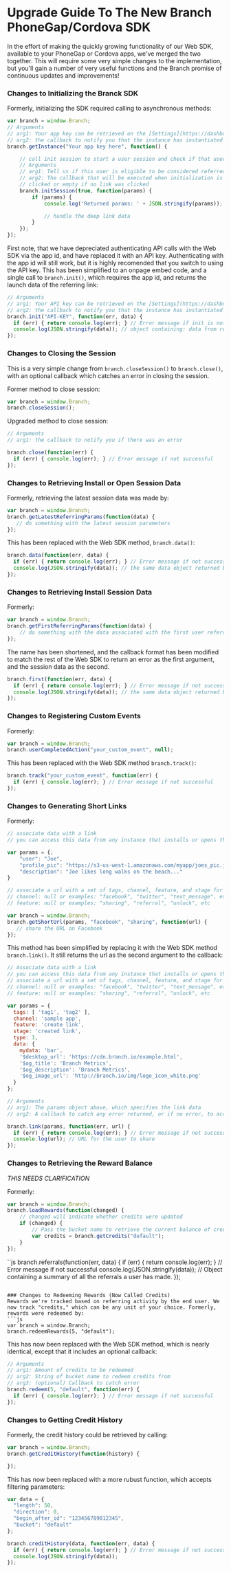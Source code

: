# Upgrade Guide To The New Branch PhoneGap/Cordova SDK

In the effort of making the quickly growing functionality of our Web SDK, available to your PhoneGap or Cordova apps, we've merged the two together. This will require some very simple changes to the implementation, but you'll gain a number of very useful functions and the Branch promise of continuous updates and improvements!

### Changes to Initializing the Branck SDK

Formerly, initializing the SDK required calling to asynchronous methods:
```js
var branch = window.Branch;
// Arguments
// arg1: Your app key can be retrieved on the [Settings](https://dashboard.branch.io/#/settings) page of the dashboard
// arg2: the callback to notify you that the instance has instantiated
branch.getInstance("Your app key here", function() {

    // call init session to start a user session and check if that user has been deep linked
    // Arguments
    // arg1: Tell us if this user is eligible to be considered referred - important for referral program integrations
    // arg2: The callback that will be executed when initialization is complete. The parameters returned here will be the key/value pair associated with the link the user
    // clicked or empty if no link was clicked
    branch.initSession(true, function(params) {
        if (params) {
            console.log('Returned params: ' + JSON.stringify(params));

            // handle the deep link data
        }
    });
});
```
First note, that we have depreciated authenticating API calls with the Web SDK via the app id, and have replaced it with an API key. Authenticating with the app id will still work, but it is highly recomended that you switch to using the API key.
This has been simplified to an onpage embed code, and a single call to `branch.init()`, which requires the app id, and returns the launch data of the referring link:
```js
// Arguments
// arg1: Your API key can be retrieved on the [Settings](https://dashboard.branch.io/#/settings) page of the dashboard
// arg2: the callback to notify you that the instance has instantiated
branch.init("API-KEY", function(err, data) {
  if (err) { return console.log(err); } // Error message if init is not successful
  console.log(JSON.stringify(data)); // object containing: data from referring link, referring identity, identity of user, and boolean indicating if user has the app installed on any device
});

```

### Changes to Closing the Session

This is a very simple change from `branch.closeSession()` to `branch.close()`, with an optional callback which catches an error in closing the session.

Former method to close session:
```js
var branch = window.Branch;
branch.closeSession();
```

Upgraded method to close session:
```js
// Arguments
// arg1: the callback to notify you if there was an error

branch.close(function(err) {
  if (err) { console.log(err); } // Error message if not successful
});
```

### Changes to Retrieving Install or Open Session Data

Formerly, retrieving the latest session data was made by:
```js
var branch = window.Branch;
branch.getLatestReferringParams(function(data) {
   // do something with the latest session parameters
});
```

This has been replaced with the Web SDK method, `branch.data()`:
```js
branch.data(function(err, data) {
  if (err) { return console.log(err); } // Error message if not successful
  console.log(JSON.stringify(data)); // the same data object returned by branch.init
});
```

### Changes to Retrieving Install Session Data

Formerly:
```js
var branch = window.Branch;
branch.getFirstReferringParams(function(data) {
    // do something with the data associated with the first user referral
});
```

The name has been shortened, and the callback format has been modified to match the rest of the Web SDK to return an error as the first argument, and the session data as the second.
```js
branch.first(function(err, data) {
  if (err) { return console.log(err); } // Error message if not successful
  console.log(JSON.stringify(data)); // the same data object returned by branch.init
});
```

### Changes to Registering Custom Events

Formerly:
```js
var branch = window.Branch;
branch.userCompletedAction("your_custom_event", null);
```

This has been replaced with the Web SDK method `branch.track()`:
```js
branch.track("your_custom_event", function(err) {
  if (err) { console.log(err); } // Error message if not successful
});
```

### Changes to Generating Short Links

Formerly:
```js
// associate data with a link
// you can access this data from any instance that installs or opens the app from this link (amazing...)

var params = {;
    "user": "Joe",
    "profile_pic": "https://s3-us-west-1.amazonaws.com/myapp/joes_pic.jpg",
    "description": "Joe likes long walks on the beach..."
}

// associate a url with a set of tags, channel, feature, and stage for better analytics.
// channel: null or examples: "facebook", "twitter", "text_message", etc
// feature: null or examples: "sharing", "referral", "unlock", etc

var branch = window.Branch;
branch.getShortUrl(params, "facebook", "sharing", function(url) {
   // share the URL on Facebook
});
```

This method has been simplified by replacing it with the Web SDK method `branch.link()`. It still returns the url as the second argument to the callback:
```js
// Associate data with a link
// you can access this data from any instance that installs or opens the app from this link (amazing...)
// associate a url with a set of tags, channel, feature, and stage for better analytics.
// channel: null or examples: "facebook", "twitter", "text_message", etc
// feature: null or examples: "sharing", "referral", "unlock", etc

var params = {
  tags: [ 'tag1', 'tag2' ],
  channel: 'sample app',
  feature: 'create link',
  stage: 'created link',
  type: 1,
  data: {
    mydata: 'bar',
    '$desktop_url': 'https://cdn.branch.io/example.html',
    '$og_title': 'Branch Metrics',
    '$og_description': 'Branch Metrics',
    '$og_image_url': 'http://branch.io/img/logo_icon_white.png'
  }
};

// Arguments
// arg1: The params object above, which specifies the link data
// arg2: A callback to catch any error returned, or if no error, to accept the URL generated.

branch.link(params, function(err, url) {
  if (err) { return console.log(err); } // Error message if not successful
  console.log(url); // URL for the user to share
});
```

### Changes to Retrieving the Reward Balance
*THIS NEEDS CLARIFICATION*

Formerly:
```js
var branch = window.Branch;
branch.loadRewards(function(changed) {
    // changed will indicate whether credits were updated
    if (changed) {
        // Pass the bucket name to retrieve the current balance of credits
        var credits = branch.getCredits("default");
    }
});
```

``js
branch.referrals(function(err, data) {
  if (err) { return console.log(err); } // Error message if not successful
  console.log(JSON.stringify(data)); // Object containing a summary of all the referrals a user has made.
});
```

### Changes to Redeeming Rewards (Now Called Credits)
Rewards we're tracked based on referring activity by the end user. We now track "credits," which can be any unit of your choice. Formerly, rewards were redeemed by:
```js
var branch = window.Branch;
branch.redeemRewards(5, "default");
```

This has now been replaced with the Web SDK method, which is nearly identical, except that it includes an optional callback:
```js
// Arguments
// arg1: Amount of credits to be redeemed
// arg2: String of bucket name to redeem credits from
// arg3: (optional) Callback to catch error
branch.redeem(5, "default", function(err) {
  if (err) { console.log(err); } // Error message if not successful
});
```

### Changes to Getting Credit History

Formerly, the credit history could be retrieved by calling:
```js
var branch = window.Branch;
branch.getCreditHistory(function(history) {

});
```

This has now been replaced with a more rubust function, which accepts filtering parameters:
```js
var data = {
  "length": 50,
  "direction": 0,
  "begin_after_id": "123456789012345",
  "bucket": "default"
};

branch.creditHistory(data, function(err, data) {
  if (err) { return console.log(err); } // Error message if not successful
  console.log(JSON.stringify(data));
});
```
